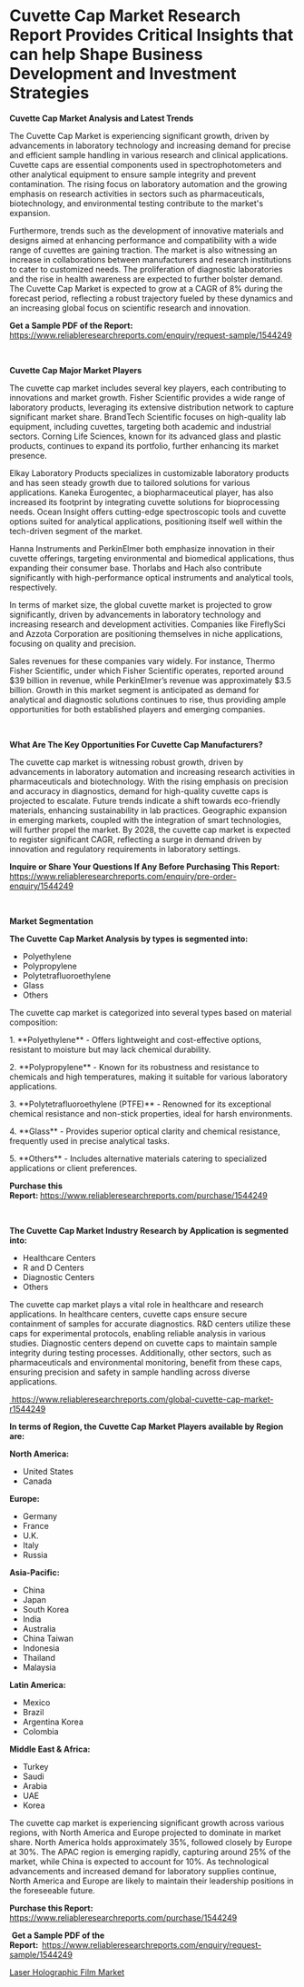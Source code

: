 <p><h1>Cuvette Cap Market Research Report Provides Critical Insights that can help Shape Business Development and Investment Strategies</h1></p><p><strong>Cuvette Cap Market Analysis and Latest Trends</strong></p>
<p><p>The Cuvette Cap Market is experiencing significant growth, driven by advancements in laboratory technology and increasing demand for precise and efficient sample handling in various research and clinical applications. Cuvette caps are essential components used in spectrophotometers and other analytical equipment to ensure sample integrity and prevent contamination. The rising focus on laboratory automation and the growing emphasis on research activities in sectors such as pharmaceuticals, biotechnology, and environmental testing contribute to the market's expansion.</p><p>Furthermore, trends such as the development of innovative materials and designs aimed at enhancing performance and compatibility with a wide range of cuvettes are gaining traction. The market is also witnessing an increase in collaborations between manufacturers and research institutions to cater to customized needs. The proliferation of diagnostic laboratories and the rise in health awareness are expected to further bolster demand. The Cuvette Cap Market is expected to grow at a CAGR of 8% during the forecast period, reflecting a robust trajectory fueled by these dynamics and an increasing global focus on scientific research and innovation.</p></p>
<p><strong>Get a Sample PDF of the Report:&nbsp;</strong> <a href="https://www.reliableresearchreports.com/enquiry/request-sample/1544249?utm_campaign=2745&utm_medium=2&utm_source=Github&utm_content=ia&utm_term=08032025&utm_id=cuvette-cap">https://www.reliableresearchreports.com/enquiry/request-sample/1544249</a></p>
<p>&nbsp;</p>
<p><strong>Cuvette Cap Major Market Players</strong></p>
<p><p>The cuvette cap market includes several key players, each contributing to innovations and market growth. Fisher Scientific provides a wide range of laboratory products, leveraging its extensive distribution network to capture significant market share. BrandTech Scientific focuses on high-quality lab equipment, including cuvettes, targeting both academic and industrial sectors. Corning Life Sciences, known for its advanced glass and plastic products, continues to expand its portfolio, further enhancing its market presence.</p><p>Elkay Laboratory Products specializes in customizable laboratory products and has seen steady growth due to tailored solutions for various applications. Kaneka Eurogentec, a biopharmaceutical player, has also increased its footprint by integrating cuvette solutions for bioprocessing needs. Ocean Insight offers cutting-edge spectroscopic tools and cuvette options suited for analytical applications, positioning itself well within the tech-driven segment of the market.</p><p>Hanna Instruments and PerkinElmer both emphasize innovation in their cuvette offerings, targeting environmental and biomedical applications, thus expanding their consumer base. Thorlabs and Hach also contribute significantly with high-performance optical instruments and analytical tools, respectively.</p><p>In terms of market size, the global cuvette market is projected to grow significantly, driven by advancements in laboratory technology and increasing research and development activities. Companies like FireflySci and Azzota Corporation are positioning themselves in niche applications, focusing on quality and precision.</p><p>Sales revenues for these companies vary widely. For instance, Thermo Fisher Scientific, under which Fisher Scientific operates, reported around $39 billion in revenue, while PerkinElmer’s revenue was approximately $3.5 billion. Growth in this market segment is anticipated as demand for analytical and diagnostic solutions continues to rise, thus providing ample opportunities for both established players and emerging companies.</p></p>
<p>&nbsp;</p>
<p><strong>What Are The Key Opportunities For Cuvette Cap Manufacturers?</strong></p>
<p><p>The cuvette cap market is witnessing robust growth, driven by advancements in laboratory automation and increasing research activities in pharmaceuticals and biotechnology. With the rising emphasis on precision and accuracy in diagnostics, demand for high-quality cuvette caps is projected to escalate. Future trends indicate a shift towards eco-friendly materials, enhancing sustainability in lab practices. Geographic expansion in emerging markets, coupled with the integration of smart technologies, will further propel the market. By 2028, the cuvette cap market is expected to register significant CAGR, reflecting a surge in demand driven by innovation and regulatory requirements in laboratory settings.</p></p>
<p><strong>Inquire or Share Your Questions If Any Before Purchasing This Report:</strong> <a href="https://www.reliableresearchreports.com/enquiry/pre-order-enquiry/1544249?utm_campaign=2745&utm_medium=2&utm_source=Github&utm_content=ia&utm_term=08032025&utm_id=cuvette-cap">https://www.reliableresearchreports.com/enquiry/pre-order-enquiry/1544249</a></p>
<p>&nbsp;</p>
<p><strong>Market Segmentation</strong></p>
<p><strong>The Cuvette Cap Market Analysis by types is segmented into:</strong></p>
<p><ul><li>Polyethylene</li><li>Polypropylene</li><li>Polytetrafluoroethylene</li><li>Glass</li><li>Others</li></ul></p>
<p><p>The cuvette cap market is categorized into several types based on material composition: </p><p>1. **Polyethylene** - Offers lightweight and cost-effective options, resistant to moisture but may lack chemical durability. </p><p>2. **Polypropylene** - Known for its robustness and resistance to chemicals and high temperatures, making it suitable for various laboratory applications. </p><p>3. **Polytetrafluoroethylene (PTFE)** - Renowned for its exceptional chemical resistance and non-stick properties, ideal for harsh environments. </p><p>4. **Glass** - Provides superior optical clarity and chemical resistance, frequently used in precise analytical tasks. </p><p>5. **Others** - Includes alternative materials catering to specialized applications or client preferences.</p></p>
<p><strong>Purchase this Report:&nbsp;</strong><a href="https://www.reliableresearchreports.com/purchase/1544249?utm_campaign=2745&utm_medium=2&utm_source=Github&utm_content=ia&utm_term=08032025&utm_id=cuvette-cap">https://www.reliableresearchreports.com/purchase/1544249</a></p>
<p>&nbsp;</p>
<p><strong>The Cuvette Cap Market Industry Research by Application is segmented into:</strong></p>
<p><ul><li>Healthcare Centers</li><li>R and D Centers</li><li>Diagnostic Centers</li><li>Others</li></ul></p>
<p><p>The cuvette cap market plays a vital role in healthcare and research applications. In healthcare centers, cuvette caps ensure secure containment of samples for accurate diagnostics. R&D centers utilize these caps for experimental protocols, enabling reliable analysis in various studies. Diagnostic centers depend on cuvette caps to maintain sample integrity during testing processes. Additionally, other sectors, such as pharmaceuticals and environmental monitoring, benefit from these caps, ensuring precision and safety in sample handling across diverse applications.</p></p>
<p><a href="https://www.reliableresearchreports.com/global-cuvette-cap-market-r1544249?utm_campaign=2745&utm_medium=2&utm_source=Github&utm_content=ia&utm_term=08032025&utm_id=cuvette-cap">&nbsp;https://www.reliableresearchreports.com/global-cuvette-cap-market-r1544249</a></p>
<p><strong>In terms of Region, the Cuvette Cap Market Players available by Region are:</strong></p>
<p>
    <p> <strong> North America: </strong>
        <ul>
            <li>United States</li>
            <li>Canada</li>
        </ul>
        </p> 
    <p> <strong> Europe: </strong>
        <ul>
            <li>Germany</li>
            <li>France</li>
            <li>U.K.</li>
            <li>Italy</li>
            <li>Russia</li>
        </ul>
        </p> 
    <p> <strong> Asia-Pacific: </strong>
        <ul>
            <li>China</li>
            <li>Japan</li>
            <li>South Korea</li>
            <li>India</li>
            <li>Australia</li>
            <li>China Taiwan</li>
            <li>Indonesia</li>
            <li>Thailand</li>
            <li>Malaysia</li>
        </ul>
        </p> 
    <p> <strong> Latin America: </strong>
        <ul>
            <li>Mexico</li>
            <li>Brazil</li>
            <li>Argentina Korea</li>
            <li>Colombia</li>
        </ul>
        </p> 
    <p> <strong> Middle East & Africa: </strong>
        <ul>
            <li>Turkey</li>
            <li>Saudi</li>
            <li>Arabia</li>
            <li>UAE</li>
            <li>Korea</li>
        </ul>
    </p>
    </p>
<p><p>The cuvette cap market is experiencing significant growth across various regions, with North America and Europe projected to dominate in market share. North America holds approximately 35%, followed closely by Europe at 30%. The APAC region is emerging rapidly, capturing around 25% of the market, while China is expected to account for 10%. As technological advancements and increased demand for laboratory supplies continue, North America and Europe are likely to maintain their leadership positions in the foreseeable future.</p></p>
<p><strong>Purchase this Report: </strong><a href="https://www.reliableresearchreports.com/purchase/1544249?utm_campaign=2745&utm_medium=2&utm_source=Github&utm_content=ia&utm_term=08032025&utm_id=cuvette-cap">https://www.reliableresearchreports.com/purchase/1544249</a></p>
<p>&nbsp;<strong>Get a Sample PDF of the Report:&nbsp;&nbsp;</strong><a href="https://www.reliableresearchreports.com/enquiry/request-sample/1544249?utm_campaign=2745&utm_medium=2&utm_source=Github&utm_content=ia&utm_term=08032025&utm_id=cuvette-cap">https://www.reliableresearchreports.com/enquiry/request-sample/1544249</a></p>
<p><strong></strong></p>
<p><p><a href="https://github.com/ezahdyre/Market-Research-Report-List-1/blob/main/laser-holographic-film-market.md?utm_campaign=2745&utm_medium=2&utm_source=Github&utm_content=ia&utm_term=08032025&utm_id=cuvette-cap">Laser Holographic Film Market</a></p></p>